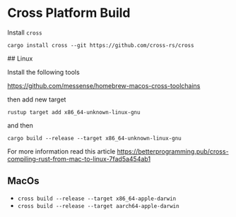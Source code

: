 # Cross Platform Build

Install `cross`

`cargo install cross --git https://github.com/cross-rs/cross`

## Linux

Install the following tools

https://github.com/messense/homebrew-macos-cross-toolchains

then add new target

`rustup target add x86_64-unknown-linux-gnu`
 
 and then 

`cargo build --release --target x86_64-unknown-linux-gnu`

For more information read this article https://betterprogramming.pub/cross-compiling-rust-from-mac-to-linux-7fad5a454ab1

## MacOs

- `cross build --release --target x86_64-apple-darwin`
- `cross build --release --target aarch64-apple-darwin`
